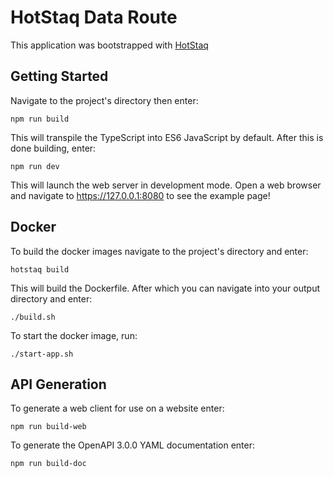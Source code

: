 # HotStaq Data Route
This application was bootstrapped with [HotStaq](https://www.github.com/OurFreeLight/HotStaq)

## Getting Started
Navigate to the project's directory then enter:

	npm run build

This will transpile the TypeScript into ES6 JavaScript by default. After this is done building, enter: 
			
	npm run dev

This will launch the web server in development mode. Open a web browser and navigate to https://127.0.0.1:8080 to see the example page!

## Docker
To build the docker images navigate to the project's directory and enter:
```console
hotstaq build
```

This will build the Dockerfile. After which you can navigate into your output directory and enter:
```console
./build.sh
```

To start the docker image, run:
```console
./start-app.sh
```

## API Generation
To generate a web client for use on a website enter:
```console
npm run build-web
```

To generate the OpenAPI 3.0.0 YAML documentation enter:
```console
npm run build-doc
```